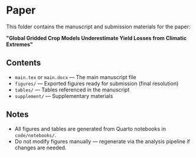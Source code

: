 # Paper

This folder contains the manuscript and submission materials for the paper:

**"Global Gridded Crop Models Underestimate Yield Losses from Climatic Extremes"**

## Contents

- `main.tex` or `main.docx` — The main manuscript file
- `figures/` — Exported figures ready for submission (final resolution)
- `tables/` — Tables referenced in the manuscript
- `supplement/` — Supplementary materials 

## Notes

- All figures and tables are generated from Quarto notebooks in `code/notebooks/`.
- Do not modify figures manually — regenerate via the analysis pipeline if changes are needed.
